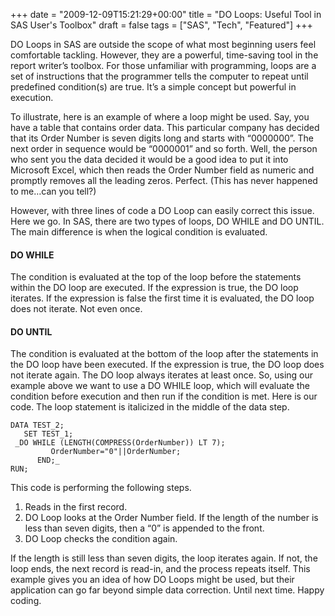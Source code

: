 +++
date = "2009-12-09T15:21:29+00:00"
title = "DO Loops: Useful Tool in SAS User's Toolbox"
draft = false
tags = ["SAS", "Tech", "Featured"]
+++

DO Loops in SAS are outside the scope of what most beginning users feel comfortable tackling. However, they are a powerful, time-saving tool in the report writer’s toolbox. For those unfamiliar with programming, loops are a set of instructions that the programmer tells the computer to repeat until predefined condition(s) are true. It’s a simple concept but powerful in execution. 

To illustrate, here is an example of where a loop might be used. Say, you have a table that contains order data. This particular company has decided that its Order Number is seven digits long and starts with “0000000”. The next order in sequence would be “0000001” and so forth. Well, the person who sent you the data decided it would be a good idea to put it into Microsoft Excel, which then reads the Order Number field as numeric and promptly removes all the leading zeros. Perfect. (This has never happened to me…can you tell?) 

However, with three lines of code a DO Loop can easily correct this issue. Here we go. In SAS, there are two types of loops, DO WHILE and DO UNTIL. The main difference is when the logical condition is evaluated. 

#### DO WHILE 
The condition is evaluated at the top of the loop before the statements within the DO loop are executed. If the expression is true, the DO loop iterates. If the expression is false the first time it is evaluated, the DO loop does not iterate. Not even once. 

#### DO UNTIL
The condition is evaluated at the bottom of the loop after the statements in the DO loop have been executed. If the expression is true, the DO loop does not iterate again. The DO loop always iterates at least once. So, using our example above we want to use a DO WHILE loop, which will evaluate the condition before execution and then run if the condition is met. Here is our code. The loop statement is italicized in the middle of the data step.

```
DATA TEST_2;
   SET TEST_1;
 _DO WHILE (LENGTH(COMPRESS(OrderNumber)) LT 7);
         OrderNumber="0"||OrderNumber;
      END;_
RUN;
```

This code is performing the following steps. 

1. Reads in the first record. 
2. DO Loop looks at the Order Number field. If the length of the number is less than seven digits, then a “0” is appended to the front. 
3. DO Loop checks the condition again. 

If the length is still less than seven digits, the loop iterates again. If not, the loop ends, the next record is read-in, and the process repeats itself. This example gives you an idea of how DO Loops might be used, but their application can go far beyond simple data correction. Until next time. Happy coding.